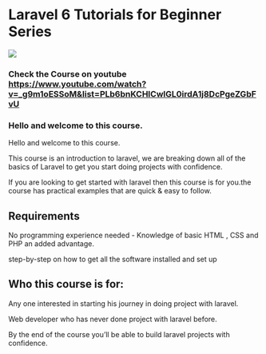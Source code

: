 # Laravel 6 Tutorials for Beginner Series

![](https://user-images.githubusercontent.com/11283502/71830601-1d2fa980-30b8-11ea-8711-05468cdd268a.jpg)

### Check the Course on youtube https://www.youtube.com/watch?v=_g9m1oESSoM&list=PLb6bnKCHlCwlGL0irdA1j8DcPgeZGbFvU

### Hello and welcome to this course.

Hello and welcome to this course.

This course is an introduction to laravel, we are breaking down all of the basics of Laravel to get you start doing projects with confidence.

If you are looking to get started with laravel then this course is for you.the course has practical examples that are quick & easy to follow.


## Requirements

No programming experience needed - Knowledge of basic HTML , CSS and PHP an added advantage.

step-by-step on how to get all the software installed and set up

## Who this course is for:

Any one interested in starting his journey in doing project with laravel.

Web developer who has never done project with laravel before.

By the end of the course you’ll be able to build laravel projects with confidence.
